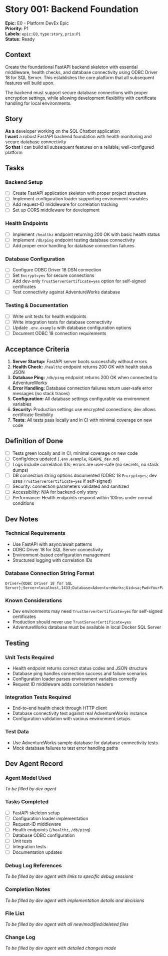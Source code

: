# Story 001: Backend Foundation

**Epic:** E0 - Platform DevEx Epic  
**Priority:** P1  
**Labels:** `epic:E0`, `type:story`, `prio:P1`  
**Status:** Ready  

## Context

Create the foundational FastAPI backend skeleton with essential middleware, health checks, and database connectivity using ODBC Driver 18 for SQL Server. This establishes the core platform that all subsequent features will build upon.

The backend must support secure database connections with proper encryption settings, while allowing development flexibility with certificate handling for local environments.

## Story

**As a** developer working on the SQL Chatbot application  
**I want** a robust FastAPI backend foundation with health monitoring and secure database connectivity  
**So that** I can build all subsequent features on a reliable, well-configured platform

## Tasks

### Backend Setup
- [ ] Create FastAPI application skeleton with proper project structure
- [ ] Implement configuration loader supporting environment variables
- [ ] Add request-ID middleware for correlation tracking
- [ ] Set up CORS middleware for development

### Health Endpoints
- [ ] Implement `/healthz` endpoint returning 200 OK with basic health status
- [ ] Implement `/db/ping` endpoint testing database connectivity
- [ ] Add proper error handling for database connection failures

### Database Configuration  
- [ ] Configure ODBC Driver 18 DSN connection
- [ ] Set `Encrypt=yes` for secure connections
- [ ] Add dev-only `TrustServerCertificate=yes` option for self-signed certificates
- [ ] Test connectivity against AdventureWorks database

### Testing & Documentation
- [ ] Write unit tests for health endpoints
- [ ] Write integration tests for database connectivity
- [ ] Update `.env.example` with database configuration options
- [ ] Document ODBC 18 connection requirements

## Acceptance Criteria

1. **Server Startup:** FastAPI server boots successfully without errors
2. **Health Check:** `/healthz` endpoint returns 200 OK with health status JSON
3. **Database Ping:** `/db/ping` endpoint returns 200 OK when connected to AdventureWorks
4. **Error Handling:** Database connection failures return user-safe error messages (no stack traces)
5. **Configuration:** All database settings configurable via environment variables
6. **Security:** Production settings use encrypted connections; dev allows certificate flexibility
7. **Tests:** All tests pass locally and in CI with minimal coverage on new code

## Definition of Done

- [ ] Tests green locally and in CI; minimal coverage on new code
- [ ] Config/docs updated (`.env.example`, `README_dev.md`)  
- [ ] Logs include correlation IDs; errors are user-safe (no secrets, no stack dumps)
- [ ] DB connection string options documented (ODBC 18 `Encrypt=yes`; dev uses `TrustServerCertificate=yes` if self-signed)
- [ ] Security: connection parameters validated and sanitized
- [ ] Accessibility: N/A for backend-only story
- [ ] Performance: Health endpoints respond within 100ms under normal conditions

## Dev Notes

### Technical Requirements
- Use FastAPI with async/await patterns
- ODBC Driver 18 for SQL Server connectivity
- Environment-based configuration management
- Structured logging with correlation IDs

### Database Connection String Format
```
Driver={ODBC Driver 18 for SQL Server};Server=localhost,1433;Database=AdventureWorks;Uid=sa;Pwd=YourPassword123!;Encrypt=yes;TrustServerCertificate=yes;
```

### Known Considerations
- Dev environments may need `TrustServerCertificate=yes` for self-signed certificates
- Production should never use `TrustServerCertificate=yes`
- AdventureWorks database must be available in local Docker SQL Server

## Testing

### Unit Tests Required
- Health endpoint returns correct status codes and JSON structure
- Database ping handles connection success and failure scenarios
- Configuration loader parses environment variables correctly
- Request ID middleware adds correlation headers

### Integration Tests Required  
- End-to-end health check through HTTP client
- Database connectivity test against real AdventureWorks instance
- Configuration validation with various environment setups

### Test Data
- Use AdventureWorks sample database for database connectivity tests
- Mock database failures to test error handling paths

## Dev Agent Record

### Agent Model Used
_To be filled by dev agent_

### Tasks Completed
- [ ] FastAPI skeleton setup
- [ ] Configuration loader implementation  
- [ ] Request-ID middleware
- [ ] Health endpoints (`/healthz`, `/db/ping`)
- [ ] Database ODBC configuration
- [ ] Unit tests
- [ ] Integration tests
- [ ] Documentation updates

### Debug Log References
_To be filled by dev agent with links to specific debug sessions_

### Completion Notes
_To be filled by dev agent with implementation details and decisions_

### File List
_To be filled by dev agent with all new/modified/deleted files_

### Change Log
_To be filled by dev agent with detailed changes made_

